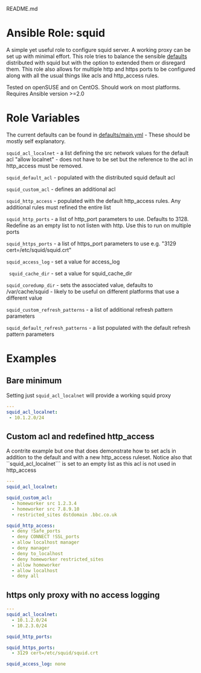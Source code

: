 README.md
# Ansible Role: squid
A simple yet useful role to configure squid server.  A working proxy can be set up with minimal effort.  This role tries to balance the sensible [defaults](http://wiki.squid-cache.org/SquidFaq/ConfiguringSquid#Squid-3.5_default_config) distributed with squid but with the option to extended them or disregard them. This role also allows for multiple http and https ports to be configured along with all the usual things like acls and http_access rules.

Tested on openSUSE and on CentOS.  Should work on most platforms.  Requires Ansible version >=2.0

# Role Variables
The current defaults can be found in [defaults/main.yml](defaults/main.yml) - These should be mostly self explanatory.

```squid_acl_localnet``` - a list defining the src network values for the default acl "allow localnet" - does not have to be set but the reference to the acl in http_access must be removed.

```squid_default_acl``` - populated with the distributed squid default acl

```squid_custom_acl``` - defines an additional acl

```squid_http_access``` - populated with the default http_access rules.  Any additional rules must refined the entire list

```squid_http_ports``` - a list of http_port parameters to use.  Defaults to 3128.  Redefine as an empty list to not listen with http. Use this to run on multiple ports

```squid_https_ports``` - a list of https_port parameters to use e.g. "3129 cert=/etc/squid/squid.crt"

```squid_access_log``` - set a value for access_log

``` squid_cache_dir``` - set a value for squid_cache_dir

```squid_coredump_dir``` - sets the associated value, defaults to /var/cache/squid - likely to be useful on different platforms that use a different value

```squid_custom_refresh_patterns``` - a list of additional refresh pattern parameters

```squid_default_refresh_patterns``` - a list populated with the default refresh pattern parameters

# Examples

## Bare minimum
Setting just ```squid_acl_localnet``` will provide a working squid proxy
```yaml
---
squid_acl_localnet: 
 - 10.1.2.0/24
```

## Custom acl and redefined http_access
A contrite example but one that does demonstrate how to set acls in addition to the default and with a new http_access ruleset.  Notice also that ``squid_acl_localnet``` is set to an empty list as this acl is not used in http_access
```yaml
---
squid_acl_localnet:

squid_custom_acl:
  - homeworker src 1.2.3.4
  - homeworker src 7.8.9.10
  - restricted_sites dstdomain .bbc.co.uk

squid_http_access:
  - deny !Safe_ports
  - deny CONNECT !SSL_ports
  - allow localhost manager
  - deny manager
  - deny to_localhost
  - deny homeworker restricted_sites
  - allow homeworker
  - allow localhost
  - deny all
```

## https only proxy with no access logging
```yaml
---
squid_acl_localnet:
  - 10.1.2.0/24
  - 10.2.3.0/24

squid_http_ports:

squid_https_ports:
  - 3129 cert=/etc/squid/squid.crt

squid_access_log: none
```
